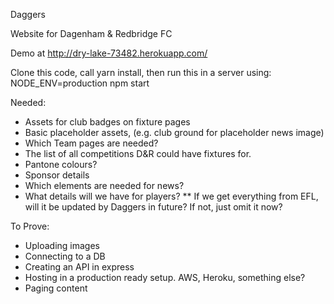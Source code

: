 Daggers

Website for Dagenham & Redbridge FC

Demo at http://dry-lake-73482.herokuapp.com/

Clone this code, call yarn install, then run this in a server using:
  NODE_ENV=production npm start

Needed:
* Assets for club badges on fixture pages
* Basic placeholder assets, (e.g. club ground for placeholder news image)
* Which Team pages are needed?
* The list of all competitions D&R could have fixtures for.
* Pantone colours?
* Sponsor details
* Which elements are needed for news?
* What details will we have for players?
** If we get everything from EFL, will it be updated by Daggers in future? If not, just omit it now?

To Prove:
* Uploading images
* Connecting to a DB
* Creating an API in express
* Hosting in a production ready setup. AWS, Heroku, something else?
* Paging content
